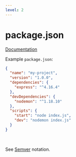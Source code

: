 ```yaml
---
level: 2
---
```

# package.json

[Documentation](https://docs.npmjs.com/cli/v10/configuring-npm/package-json)

Example `package.json`:

```json
{
  "name": "my-project",
  "version": "1.0.0",
  "dependencies": {
    "express": "^4.16.4"
  },
  "devDependencies": {
    "nodemon": "^1.18.10"
  },
  "scripts": {
    "start": "node index.js",
    "dev": "nodemon index.js"
  }
}
```

<br>
<v-click>

See [Semver](https://docs.npmjs.com/cli/v6/using-npm/semver#versions) notation.

</v-click>

